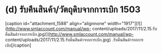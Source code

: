 # (d)    รับคืนสินค้า/วัตถุดิบจากการเบิก  1503

  [caption id="attachment_1588" align="alignnone"
width="1917"][![](http://www.smlaccount.com/manual/wp-
content/uploads/2017/11/2.15.รับคืนสินค้าจากการเบิก.jpg)](http://www.smlaccount.com/manual/wp-
content/uploads/2017/11/2.15.รับคืนสินค้าจากการเบิก.jpg)
.รับคืนสินค้าจากการเบิก[/caption]  

